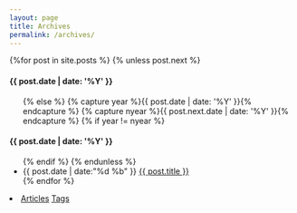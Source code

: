 ```yaml
---
layout: page
title: Archives
permalink: /archives/
---
```


<section id="archive">
    {%for post in site.posts %}
    {% unless post.next %}
    <h4>{{ post.date | date: '%Y' }}</h4>
    <ul class="this">
        {% else %}
        {% capture year %}{{ post.date | date: '%Y' }}{% endcapture %}
        {% capture nyear %}{{ post.next.date | date: '%Y' }}{% endcapture %}
        {% if year != nyear %}
    </ul>
    <h4>{{ post.date | date: '%Y' }}</h4>
    <ul class="past">
        {% endif %}
        {% endunless %}
        <li>
            <time>{{ post.date | date:"%d %b" }}</time>
            <a href="{{ post.url }}">{{ post.title }}</a>
        </li>
        {% endfor %}
    </ul>
</section>

<div class="post-internal-links">
  <li>
    <a class="post-internal-link" href="/articles">Articles</a>
    <a class="post-internal-link" href="/tags">Tags</a>
  </li>
</div>
